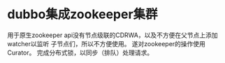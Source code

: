 # dubbo集成zookeeper集群

用于原生zookeeper api没有节点级联的CDRWA，以及不方便在父节点上添加watcher以监听
子节点们，所以不方便使用。
遂对zookeeper的操作使用Curator。
完成分布式锁，以同步（排队）处理请求。